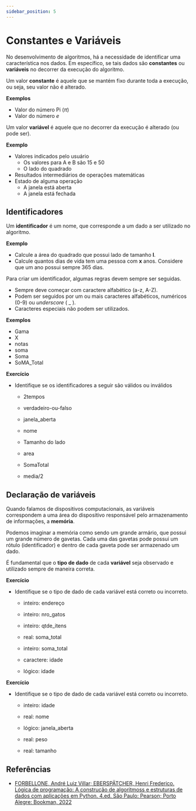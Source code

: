 ```yaml
---
sidebar_position: 5
---
```


# Constantes e Variáveis

No desenvolvimento de algoritmos, há a necessidade de identificar uma característica nos dados. Em específico, se tais dados são **constantes** ou **variáveis** no decorrer da execução do algoritmo.

Um valor **constante** é aquele que se mantém fixo durante toda a execução, ou seja, seu valor não é alterado.

**Exemplos**
- Valor do número Pi ($\pi$)
- Valor do número $e$

Um valor **variável** é aquele que no decorrer da execução é alterado (ou pode ser).

**Exemplo**
- Valores indicados pelo usuário
    - Os valores para A e B são 15 e 50
    - O lado do quadrado
- Resultados intermediários de operações matemáticas
- Estado de alguma operação
    - A janela está aberta
    - A janela está fechada

## Identificadores

Um **identificador** é um nome, que corresponde a um dado a ser utilizado no algoritmo.

**Exemplo**
- Calcule a área do quadrado que possui lado de tamanho **l**.
- Calcule quantos dias de vida tem uma pessoa com **x** anos. Considere que um ano possui sempre 365 dias.

Para criar um identificador, algumas regras devem sempre ser seguidas.
- Sempre deve começar com caractere alfabético (a-z, A-Z).
- Podem ser seguidos por um ou mais caracteres alfabéticos, numéricos (0-9) ou _underscore_ ( \_ ).
- Caracteres especiais não podem ser utilizados.

**Exemplos**
- Gama
- X
- notas
- soma
- Soma
- SoMA_Total

**Exercício**
- Identifique se os identificadores a seguir são válidos ou inválidos

    - 2tempos

    - verdadeiro-ou-falso

    - janela_aberta

    - nome

    - Tamanho do lado

    - area

    - SomaTotal

    - media/2

## Declaração de variáveis

Quando falamos de dispositivos computacionais, as variáveis correspondem a uma área do dispositivo responsável pelo armazenamento de informações, a **memória**.

Podemos imaginar a memória como sendo um grande armário, que possui um grande número de gavetas. Cada uma das gavetas pode possui um rótulo (identificador) e dentro de cada gaveta pode ser armazenado um dado.

É fundamental que o **tipo de dado** de cada **variável** seja observado e utilizado sempre de maneira correta.

**Exercício**  
- Identifique se o tipo de dado de cada variável está correto ou incorreto.

    - inteiro: endereço

    - inteiro: nro_gatos

    - inteiro: qtde_itens

    - real: soma_total

    - inteiro: soma_total

    - caractere: idade

    - lógico: idade

**Exercício**  
- Identifique se o tipo de dado de cada variável está correto ou incorreto.

    - inteiro: idade

    - real: nome

    - lógico: janela_aberta

    - real: peso

    - real: tamanho

## Referências
- [FORBELLONE, André Luiz Villar; EBERSPÄTCHER, Henri Frederico. Lógica de programação: A construção de algoritmoss e estruturas de dados com aplicações em Python. 4.ed. São Paulo: Pearson; Porto Alegre: Bookman, 2022](https://plataforma.bvirtual.com.br/Leitor/Publicacao/200078/pdf)

 
